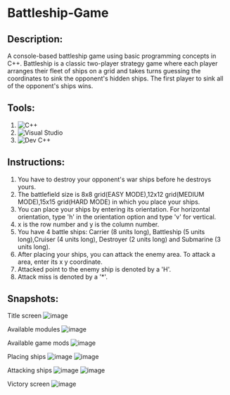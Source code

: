 # Battleship-Game

## Description:
A console-based battleship game using basic programming concepts in C++. Battleship is a classic two-player strategy game where each player arranges their fleet of ships on a grid and takes turns guessing the coordinates to sink the opponent's hidden ships. The first player to sink all of the opponent's ships wins.

## Tools:
1. ![C++](https://img.shields.io/badge/C++-00599C?style=for-the-badge&logo=cplusplus&logoColor=white)
2. ![Visual Studio](https://img.shields.io/badge/Visual_Studio-5C2D91?style=for-the-badge&logo=visualstudio&logoColor=white)
3. ![Dev C++](https://img.shields.io/badge/Dev_C++-474787?style=for-the-badge&logo=devcpp&logoColor=white)

## Instructions:

1. You have to destroy your opponent's war ships before he destroys yours.
2. The battlefield size is 8x8 grid(EASY MODE),12x12 grid(MEDIUM MODE),15x15 grid(HARD MODE) in which you place your ships.
3. You can place your ships by entering its orientation. For horizontal orientation, type 'h' in the orientation option and type 'v' for vertical.
4. x is the row number and y is the column number.
5. You have 4 battle ships: Carrier (8 units long), Battleship (5 units long),Cruiser (4 units long), Destroyer (2 units long) and Submarine (3 units long).
6. After placing your ships, you can attack the enemy area. To attack a area, enter its x y coordinate.
7. Attacked point to the enemy ship is denoted by a 'H'.
8. Attack miss is denoted by a '*'.

## Snapshots:

Title screen
![image](https://github.com/Affan2003/Battleship-Game/assets/97110821/f61a0eca-f813-413b-bfab-228c6414acbf)

Available modules
![image](https://github.com/Affan2003/Battleship-Game/assets/97110821/a028beff-3276-411d-8494-826fce669ad9)

Available game mods
![image](https://github.com/Affan2003/Battleship-Game/assets/97110821/461a582d-5ed0-4f22-9632-a1ec3c7725e5)

Placing ships
![image](https://github.com/Affan2003/Battleship-Game/assets/97110821/609a490d-2835-4d63-ba06-28788bdb086b)
![image](https://github.com/Affan2003/Battleship-Game/assets/97110821/5e573bba-4032-44fe-a046-d14ee449f86d)

Attacking ships
![image](https://github.com/Affan2003/Battleship-Game/assets/97110821/5ab73c8a-8534-40ea-851a-14d7767c3437)
![image](https://github.com/Affan2003/Battleship-Game/assets/97110821/7e048bfd-4d4b-4374-a61b-f82dd38b224c)

Victory screen
![image](https://github.com/Affan2003/Battleship-Game/assets/97110821/57dd2e39-7020-443c-ac44-0ea9e9d20a84)
